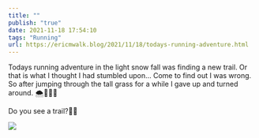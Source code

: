 ```yaml
---
title: ""
publish: "true"
date: 2021-11-18 17:54:10
tags: "Running"
url: https://ericmwalk.blog/2021/11/18/todays-running-adventure.html
---
```


Todays running adventure in the light snow fall was finding a new trail. Or that is what I thought I had stumbled upon… Come to find out I was wrong. So after jumping through the tall grass for a while I gave up and turned around. 🌨🏃🏻‍♂️

Do you see a trail?🤦‍♂️

![](https://ericmwalk.blog/uploads/2021/d69db3b36d.jpg)
